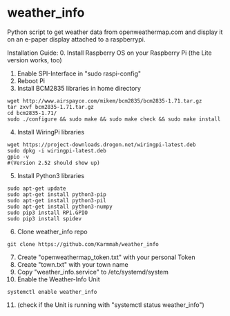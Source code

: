 # weather_info
Python script to get weather data from openweathermap.com and display it on an e-paper display attached to a raspberrypi.

Installation Guide:
0. Install Raspberry OS on your Raspberry Pi (the Lite version works, too)
1. Enable SPI-Interface in "sudo raspi-config"
2. Reboot Pi
3. Install BCM2835 libraries in home directory
```
wget http://www.airspayce.com/mikem/bcm2835/bcm2835-1.71.tar.gz
tar zxvf bcm2835-1.71.tar.gz
cd bcm2835-1.71/
sudo ./configure && sudo make && sudo make check && sudo make install
```
4. Install WiringPi libraries
```
wget https://project-downloads.drogon.net/wiringpi-latest.deb
sudo dpkg -i wiringpi-latest.deb
gpio -v
#(Version 2.52 should show up)
```
5. Install Python3 libraries
```
sudo apt-get update
sudo apt-get install python3-pip
sudo apt-get install python3-pil
sudo apt-get install python3-numpy
sudo pip3 install RPi.GPIO
sudo pip3 install spidev
```
6. Clone weather_info repo
```
git clone https://github.com/Karmmah/weather_info
```
7. Create "openweathermap_token.txt" with your personal Token
8. Create "town.txt" with your town name
9. Copy "weather_info.service" to /etc/systemd/system
10. Enable the Weather-Info Unit
```
systemctl enable weather_info
```
11. (check if the Unit is running with "systemctl status weather_info")
